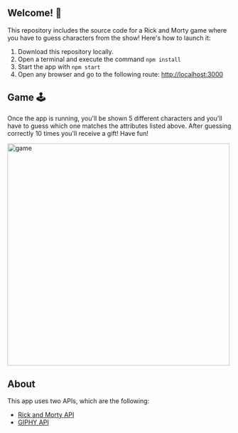 ## Welcome! 👋
This repository includes the source code for a Rick and Morty game where you have to guess characters from the show! Here's how to launch it:

1. Download this repository locally.
2. Open a terminal and execute the command `npm install`
3. Start the app with `npm start`
4. Open any browser and go to the following route: <http://localhost:3000>

## Game 🕹️
Once the app is running, you'll be shown 5 different characters and you'll have to guess which one matches the attributes listed above. After guessing correctly 10 times you'll receive a gift! Have fun! 
<br>

<img width="500" alt="game" src="https://github.com/Laurarestrepo03/Reto-7-Hackathon/assets/69609680/b48d0270-293b-4f96-ab7b-bb9fc2d60ba7">

## About
This app uses two APIs, which are the following:
- [Rick and Morty API](https://rickandmortyapi.com/documentation/)
- [GIPHY API](https://developers.giphy.com/docs/api/#quick-start-guide)
